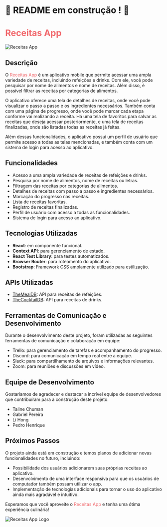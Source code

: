 # :construction: README em construção ! :construction:
<!-- Olá, Tryber!
Esse é apenas um arquivo inicial para o README do seu projeto.
É essencial que você preencha esse documento por conta própria, ok?
Não deixe de usar nossas dicas de escrita de README de projetos, e deixe sua criatividade brilhar!
:warning: IMPORTANTE: você precisa deixar nítido:
- quais arquivos/pastas foram desenvolvidos por você; 
- quais arquivos/pastas foram desenvolvidos por outra pessoa estudante;
- quais arquivos/pastas foram desenvolvidos pela Trybe.
-->
# <span style="color:#F16B6F">Receitas App</span>

![Receitas App](/src//images/logoRecipes.svg)

## Descrição

O <span style="color:#F16B6F">Receitas App</span> é um aplicativo mobile que permite acessar uma ampla variedade de receitas, incluindo refeições e drinks. Com ele, você pode pesquisar por nome de alimentos e nome de receitas. Além disso, é possível filtrar as receitas por categorias de alimentos.

O aplicativo oferece uma tela de detalhes de receitas, onde você pode visualizar o passo a passo e os ingredientes necessários. Também conta com uma página de progresso, onde você pode marcar cada etapa conforme vai realizando a receita. Há uma tela de favoritos para salvar as receitas que deseja acessar posteriormente, e uma tela de receitas finalizadas, onde são listadas todas as receitas já feitas.

Além dessas funcionalidades, o aplicativo possui um perfil de usuário que permite acesso a todas as telas mencionadas, e também conta com um sistema de login para acesso ao aplicativo.

## Funcionalidades

- Acesso a uma ampla variedade de receitas de refeições e drinks.
- Pesquisa por nome de alimentos, nome de receitas ou letras.
- Filtragem das receitas por categorias de alimentos.
- Detalhes de receitas com passo a passo e ingredientes necessários.
- Marcação do progresso nas receitas.
- Lista de receitas favoritas.
- Registro de receitas finalizadas.
- Perfil de usuário com acesso a todas as funcionalidades.
- Sistema de login para acesso ao aplicativo.

## Tecnologias Utilizadas

- **React**: em componente funcional.
- **Context API**: para gerenciamento de estado.
- **React Test Library**: para testes automatizados.
- **Browser Router**:  para roteamento do aplicativo.
- **Bootstrap**: Framework CSS  amplamente utilizado para estilização.


## APIs Utilizadas

- [TheMealDB](https://www.themealdb.com/): API para receitas de refeições.
- [TheCocktailDB](https://www.thecocktaildb.com/api.php): API para receitas de drinks.

## Ferramentas de Comunicação e Desenvolvimento

Durante o desenvolvimento deste projeto, foram utilizadas as seguintes ferramentas de comunicação e colaboração em equipe:

- Trello: para gerenciamento de tarefas e acompanhamento do progresso.
- Discord: para comunicação em tempo real entre a equipe.
- Slack: para compartilhamento de arquivos e informações relevantes.
- Zoom: para reuniões e discussões em vídeo.

## Equipe de Desenvolvimento

Gostaríamos de agradecer e destacar a incrível equipe de desenvolvedores que contribuíram para a construção deste projeto:

- Taline Chuman
- Gabriel Pereira
- Li Hong
- Pedro Henrique

## Próximos Passos

O projeto ainda está em construção e temos planos de adicionar novas funcionalidades no futuro, incluindo:

- Possibilidade dos usuários adicionarem suas próprias receitas ao aplicativo.
- Desenvolvimento de uma interface responsiva para que os usuários de computador também possam utilizar o app.
- Implementação de tecnologias adicionais para tornar o uso do aplicativo ainda mais agradável e intuitivo.

Esperamos que você aproveite o <span style="color:#F16B6F">Receitas App</span> e tenha uma ótima experiência culinária!

![Receitas App Logo](/src/images/recipeApp.svg)